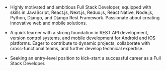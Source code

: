 - Highly motivated and ambitious Full Stack Developer, equipped with skills in JavaScript, React.js, Next.js, Redux.js, React Native, Node.js, Python, Django, and Django Rest 
  Framework. Passionate about creating innovative web and mobile solutions. 

- A quick learner with a strong foundation in REST API development, version control systems, and mobile development for Android and iOS platforms. Eager to contribute to
  dynamic projects, collaborate with cross-functional teams, and further develop technical expertise.

- Seeking an entry-level position to kick-start a successful career as a Full Stack Developer.
